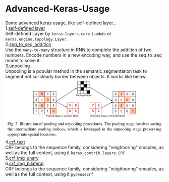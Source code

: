 # Advanced-Keras-Usage
Some advanced keras usage, like self-defined layer...</br>
1.<a href="https://github.com/mjDelta/Advanced-Keras-Usage/blob/master/self_defined_layer.py">self-defined layer</a></br>
Self-defined Layer by `keras.layers.core.Lambda` or `keras.engine.topology.Layer`.</br>
2.<a href="https://github.com/mjDelta/Advanced-Keras-Usage/blob/master/seq_to_seq_addition.py">seq_to_seq_addition</a></br>
Use the `many-to-many` structure in RNN to complete the addition of two numbers. Encode numbers in a new encoding way, and use the seq_to_seq model to solve it.</br>
3.<a href="https://github.com/mjDelta/Advanced-Keras-Usage/blob/master/unpooling.py">unpooling</a></br>
Unpooling is a popular method in the semantic segmentation task to segment not so-clearly border between objects. It works like below.</br>
![Image text](https://github.com/mjDelta/Advanced-Keras-Tensorflow-Usage/blob/master/imgs/unpooling.png)</br>
4.<a href="https://github.com/mjDelta/Advanced-Keras-Tensorflow-Usage/blob/master/crf_text.py">crf_text</a></br>
CRF belongs to the sequence family, considering "neighboring" smaples, as well as the full context, using it ```keras_contrib.layers.CRF```</br>
5.<a href="https://github.com/mjDelta/Advanced-Keras-Tensorflow-Usage/blob/master/crf_img_unary.py">crf_img_unary</a></br>
6.<a href="https://github.com/mjDelta/Advanced-Keras-Tensorflow-Usage/blob/master/crf_img_bilateral.py">crf_img_bilateral</a></br>
CRF belongs to the sequence family, considering "neighboring" smaples, as well as the full context, using it ```pydensecrf```</br>

